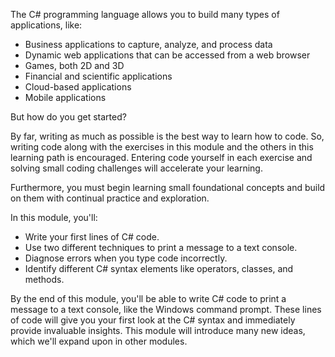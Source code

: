 The C# programming language allows you to build many types of applications, like:

- Business applications to capture, analyze, and process data
- Dynamic web applications that can be accessed from a web browser
- Games, both 2D and 3D
- Financial and scientific applications
- Cloud-based applications
- Mobile applications

But how do you get started?

By far, writing as much as possible is the best way to learn how to code. So, writing code along with the exercises in this module and the others in this learning path is encouraged. Entering code yourself in each exercise and solving small coding challenges will accelerate your learning.

Furthermore, you must begin learning small foundational concepts and build on them with continual practice and exploration.

In this module, you'll:

- Write your first lines of C# code.
- Use two different techniques to print a message to a text console.
- Diagnose errors when you type code incorrectly.
- Identify different C# syntax elements like operators, classes, and methods.

By the end of this module, you'll be able to write C# code to print a message to a text console, like the Windows command prompt. These lines of code will give you your first look at the C# syntax and immediately provide invaluable insights. This module will introduce many new ideas, which we'll expand upon in other modules.
